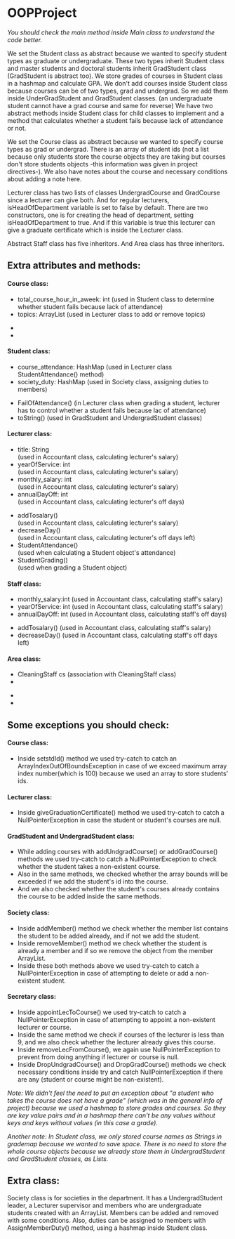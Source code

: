 # OOPProject

*You should check the main method inside Main class to understand the code better.*

We set the Student class as abstract because we wanted to specify student types as graduate or undergraduate. 
These two types inherit Student class and master students and doctoral students inherit GradStudent class (GradStudent is abstract too).
We store grades of courses in Student class in a hashmap and calculate GPA.
We don't add courses inside Student class because courses can be of two types, grad and undergrad. So we add them inside UnderGradStudent and GradStudent classes. (an undergraduate student cannot have a grad course and same for reverse)
We have two abstract methods inside Student class for child classes to implement and a method that calculates whether a student fails because lack of attendance or not.

We set the Course class as abstract because we wanted to specify course types as grad or undergrad.
There is an array of student ids (not a list because only students store the course objects they are taking but courses don't store students objects -this information was given in project directives-).
We also have notes about the course and necessary conditions about adding a note here.

Lecturer class has two lists of classes UndergradCourse and GradCourse since a lecturer can give both.
And for regular lecturers, isHeadOfDepartment variable is set to false by default. 
There are two constructors, one is for creating the head of department, setting  isHeadOfDepartment to true.
And if this variable is true this lecturer can give a graduate certificate which is inside the Lecturer class.

Abstract Staff class has five inheritors. And Area class has three inheritors.

## Extra attributes and methods:

#### Course class:
- total_course_hour_in_aweek: int        (used in Student class to determine whether student fails because lack of attendance)
- topics: ArrayList                      (used in Lecturer class to add or remove topics)
+
+

#### Student class:
- course_attendance: HashMap            (used in Lecturer class StudentAttendance() method)
- society_duty: HashMap                 (used in Society class, assigning duties to members)
+ FailOfAttendance()                    (in Lecturer class when grading a student, lecturer has to control whether a student fails because lac of attendance)
+ toString()                            (used in GradStudent and UndergradStudent classes)

#### Lecturer class:
- title: String                         
(used in Accountant class, calculating lecturer's salary)
- yearOfService: int                    
(used in Accountant class, calculating lecturer's salary)
- monthly_salary: int                  
(used in Accountant class, calculating lecturer's salary)
- annualDayOff: int                     
(used in Accountant class, calculating lecturer's off days)
+ addTosalary()                          
(used in Accountant class, calculating lecturer's salary)
+ decreaseDay()                         
(used in Accountant class, calculating lecturer's off days left)
+ StudentAttendance()                   
(used when calculating a Student object's attendance)
+ StudentGrading()                      
(used when grading a Student object)

#### Staff class:
- monthly_salary:int                    (used in Accountant class, calculating staff's salary)
- yearOfService: int                    (used in Accountant class, calculating staff's salary)
- annualDayOff: int                     (used in Accountant class, calculating staff's off days)
+ addTosalary()                         (used in Accountant class, calculating staff's salary)
+ decreaseDay()                         (used in Accountant class, calculating staff's off days left)
 
#### Area class:
- CleaningStaff cs                    (association with CleaningStaff class)
-
+
+


## Some exceptions you should check:

#### Course class:

- Inside setstdId() method we used try-catch to catch an ArrayIndexOutOfBoundsException in case of we exceed maximum array index number(which is 100) because we used an array to store students' ids. 

#### Lecturer class:

- Inside giveGraduationCertificate() method we used try-catch to catch a NullPointerException in case the student or student's courses are null.

#### GradStudent and UndergradStudent class:

- While adding courses with addUndgradCourse() or addGradCourse() methods  we used try-catch to catch a NullPointerException to check whether the student takes a non-existent course.
- Also in the same methods, we checked whether the array bounds will be exceeded if we add the student's id into the course.
- And we also checked whether the student's courses already contains the course to be added inside the same methods.

#### Society class:

- Inside addMember() method we check whether the member list contains the student to be added already, and if not we add the student.
- Inside removeMember() method we check whether the student is already a member and if so we remove the object from the member ArrayList.
- Inside these both methods above we used try-catch to catch a NullPointerException in case of attempting to delete or add a non-existent student.

#### Secretary class:

- Inside appointLecToCourse() we used try-catch to catch a NullPointerException in case of attempting to appoint a non-existent lecturer or course.
- Inside the same method we check if courses of the lecturer is less than 9, and we also check whether the lecturer already gives this course.
- Inside removeLecFromCourse(), we again use NullPointerException to prevent from doing anything if lecturer or course is null.
- Inside DropUndgradCourse() and DropGradCourse() methods we check necessary conditions inside try and catch NullPointerException if there are any (student or course might be non-existent).

*Note: We didn't feel the need to put an exception about "a student who takes the course does not have a grade" (which was in the general info of project) because we used a hashmap to store grades and courses.
So they are key value pairs and in a hashmap there can't be any values without keys and keys without values (in this case a grade).*

*Another note: In Student class, we only stored course names as Strings in grademap because we wanted to save space. 
There is no need to store the whole course objects because we already store them in UndergradStudent and GradStudent classes, as Lists.*


## Extra class:

Society class is for societies in the department. 
It has a UndergradStudent leader, a Lecturer supervisor and members who are undergraduate students created with an ArrayList. 
Members can be added and removed with some conditions.
Also, duties can be assigned to members with AssignMemberDuty() method, using a hashmap inside Student class.












